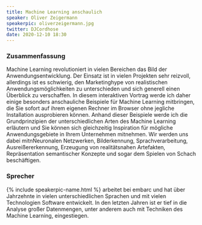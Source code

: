 ```yaml
---
title: Machine Learning anschaulich
speaker: Oliver Zeigermann
speakerpic: oliverzeigermann.jpg
twitter: DJCordhose
date: 2020-12-10 18:30
---
```


### Zusammenfassung

Machine Learning revolutioniert in vielen Bereichen das Bild der Anwendungsentwicklung. Der Einsatz ist in vielen Projekten sehr reizvoll, allerdings ist es schwierig, den Marketinghype von realistischen Anwendungsmöglichkeiten zu unterschieden und sich generell einen Überblick zu verschaffen. In diesem interaktiven Vortrag werde ich daher einige besonders anschauliche Beispiele für Machine Learning mitbringen, die Sie sofort auf ihrem eigenen Rechner im Browser ohne jegliche Installation ausprobieren können. Anhand dieser Beispiele werde ich die Grundprinzipien der unterschiedlichen Arten des Machine Learning erläutern und Sie können sich gleichzeitig Inspiration für mögliche Anwendungsgebiete in Ihrem Unternehmen mitnehmen. Wir werden uns dabei mitnNeuronalen Netzwerken, Bilderkennung, Sprachverarbeitung, Ausreißererkennung, Erzeugung von realitätsnahen Artefakten, Repräsentation semantischer Konzepte und sogar dem Spielen von Schach beschäftigen.

### Sprecher


{% include speakerpic-name.html %} arbeitet bei embarc und hat über Jahrzehnte in vielen unterschiedlichen Sprachen und mit vielen Technologien Software entwickelt. In den letzten Jahren ist er tief in die Analyse großer Datenmengen, unter anderem auch mit Techniken des Machine Learning, eingestiegen.
